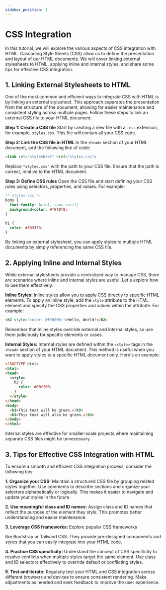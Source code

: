 ```yaml
---
sidebar_position: 1
---
```


# CSS Integration

In this tutorial, we will explore the various aspects of CSS integration with HTML. Cascading Style Sheets (CSS) allow us to define the presentation and layout of our HTML documents. We will cover linking external stylesheets to HTML, applying inline and internal styles, and share some tips for effective CSS integration.

## 1. Linking External Stylesheets to HTML

One of the most common and efficient ways to integrate CSS with HTML is by linking an external stylesheet. This approach separates the presentation from the structure of the document, allowing for easier maintenance and consistent styling across multiple pages. Follow these steps to link an external CSS file to your HTML document:

**Step 1: Create a CSS file**
Start by creating a new file with a `.css` extension, for example, `styles.css`. This file will contain all your CSS code.

**Step 2: Link the CSS file in HTML**
In the `<head>` section of your HTML document, add the following line of code:

```html
<link rel="stylesheet" href="styles.css">
```

Replace `"styles.css"` with the path to your CSS file. Ensure that the path is correct, relative to the HTML document.

**Step 3: Define CSS rules**
Open the CSS file and start defining your CSS rules using selectors, properties, and values. For example:

```css
/* styles.css */
body {
  font-family: Arial, sans-serif;
  background-color: #f0f0f0;
}

h1 {
  color: #333333;
}
```

By linking an external stylesheet, you can apply styles to multiple HTML documents by simply referencing the same CSS file.

## 2. Applying Inline and Internal Styles

While external stylesheets provide a centralized way to manage CSS, there are scenarios where inline and internal styles are useful. Let's explore how to use them effectively.

**Inline Styles:**
Inline styles allow you to apply CSS directly to specific HTML elements. To apply an inline style, add the `style` attribute to the HTML element and specify the CSS properties and values within the attribute. For example:

```html
<h2 style="color: #ff0000;">Hello, World!</h2>
```

Remember that inline styles override external and internal styles, so use them judiciously for specific elements or cases.

**Internal Styles:**
Internal styles are defined within the `<style>` tags in the `<head>` section of your HTML document. This method is useful when you want to apply styles to a specific HTML document only. Here's an example:

```html
<!DOCTYPE html>
<html>
<head>
  <style>
    h3 {
      color: #00ff00;
    }
  </style>
</head>
<body>
  <h3>This text will be green.</h3>
  <h3>This text will also be green.</h3>
</body>
</html>
```

Internal styles are effective for smaller-scale projects where maintaining separate CSS files might be unnecessary.

## 3. Tips for Effective CSS Integration with HTML

To ensure a smooth and efficient CSS integration process, consider the following tips:

**1. Organize your CSS:** Maintain a structured CSS file by grouping related styles together. Use comments to describe sections and organize your selectors alphabetically or logically. This makes it easier to navigate and update your styles in the future.

**2. Use meaningful class and ID names:** Assign class and ID names that reflect the purpose of the element they style. This promotes better understanding and easier maintenance.

**3. Leverage CSS frameworks:** Explore popular CSS frameworks

 like Bootstrap or Tailwind CSS. They provide pre-designed components and styles that you can easily integrate into your HTML code.

**4. Practice CSS specificity:** Understand the concept of CSS specificity to resolve conflicts when multiple styles target the same element. Use class and ID selectors effectively to override default or conflicting styles.

**5. Test and iterate:** Regularly test your HTML and CSS integration across different browsers and devices to ensure consistent rendering. Make adjustments as needed and seek feedback to improve the user experience.